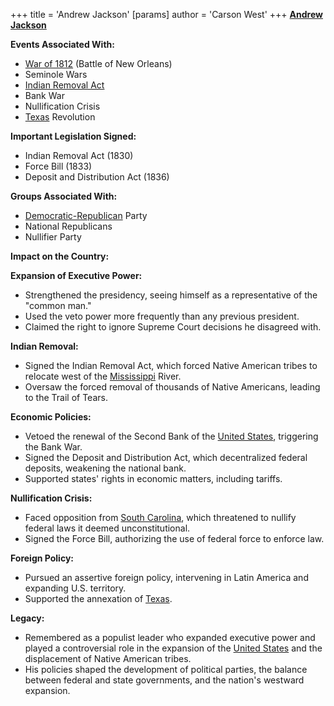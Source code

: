 +++
 title = 'Andrew Jackson'
[params]
	author = 'Carson West'
+++
**[Andrew Jackson](./../andrew-jackson/)**

**Events Associated With:**

* [War of 1812](./../war-of-1812/) (Battle of New Orleans)
* Seminole Wars
* [Indian Removal Act](./../indian-removal-act/)
* Bank War
* Nullification Crisis
* [Texas](./../texas/) Revolution

**Important Legislation Signed:**

* Indian Removal Act (1830)
* Force Bill (1833)
* Deposit and Distribution Act (1836)

**Groups Associated With:**

* [Democratic-Republican](./../democratic-republican/) Party
* National Republicans
* Nullifier Party

**Impact on the Country:**

**Expansion of Executive Power:**

* Strengthened the presidency, seeing himself as a representative of the "common man."
* Used the veto power more frequently than any previous president.
* Claimed the right to ignore Supreme Court decisions he disagreed with.

**Indian Removal:**

* Signed the Indian Removal Act, which forced Native American tribes to relocate west of the [Mississippi](./../mississippi/) River.
* Oversaw the forced removal of thousands of Native Americans, leading to the Trail of Tears.

**Economic Policies:**

* Vetoed the renewal of the Second Bank of the [United States](./../united-states/), triggering the Bank War.
* Signed the Deposit and Distribution Act, which decentralized federal deposits, weakening the national bank.
* Supported states' rights in economic matters, including tariffs.

**Nullification Crisis:**

* Faced opposition from [South Carolina](./../south-carolina/), which threatened to nullify federal laws it deemed unconstitutional.
* Signed the Force Bill, authorizing the use of federal force to enforce law.

**Foreign Policy:**

* Pursued an assertive foreign policy, intervening in Latin America and expanding U.S. territory.
* Supported the annexation of [Texas](./../texas/).

**Legacy:**

* Remembered as a populist leader who expanded executive power and played a controversial role in the expansion of the [United States](./../united-states/) and the displacement of Native American tribes.
* His policies shaped the development of political parties, the balance between federal and state governments, and the nation's westward expansion.